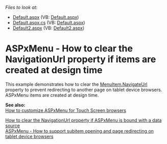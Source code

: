 <!-- default file list -->
*Files to look at*:

* [Default.aspx](./CS/WebSite/Default.aspx) (VB: [Default.aspx](./VB/WebSite/Default.aspx))
* [Default.aspx.cs](./CS/WebSite/Default.aspx.cs) (VB: [Default.aspx](./VB/WebSite/Default.aspx))
* [Default2.aspx](./CS/WebSite/Default2.aspx) (VB: [Default2.aspx](./VB/WebSite/Default2.aspx))
<!-- default file list end -->
# ASPxMenu - How to clear the NavigationUrl property if items are created at design time


<p>This example demonstrates how to clear the <a href="http://documentation.devexpress.com/#AspNet/DevExpressWebASPxMenuMenuItem_NavigateUrltopic"><u>MenuItem.NavigateUrl</u></a> property to prevent redirecting to another page on tablet device browsers. ASPxMenu items are created at design time.</p><p><strong>See also:</strong><br />
<a href="https://www.devexpress.com/Support/Center/p/K18563">How to customize ASPxMenu for Touch Screen browsers</a></p><p><a href="https://www.devexpress.com/Support/Center/p/E3905">How to clear the NavigationUrl property if ASPxMenu is bound with a data source</a><br />
<a href="https://www.devexpress.com/Support/Center/p/E3906">ASPxMenu - How to support subitem opening and page redirecting on tablet device browsers</a></p>

<br/>



